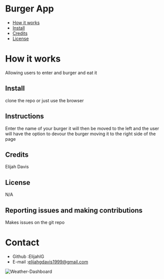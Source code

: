# Burger App

* [How it works](#work)
* [Install](#install)
* [Credits](#credits)
* [License](#license)
# How it works 
Allowing users to enter and burger and eat it 
## Install
clone the repo or just use the browser 
## Instructions
Enter the name of your burger it will then be moved to the left and the user will have the option to devour the burger moving it to the right side of the page 
## Credits
Elijah Davis
## License 
N/A
## Reporting issues and making contributions 
Makes issues on the git repo
# Contact
* Github :ElijahIG
* E-mail :elijahgdavis1999@gmail.com

![Weather-Dashboard](/assets/images/Capture.PNG)
